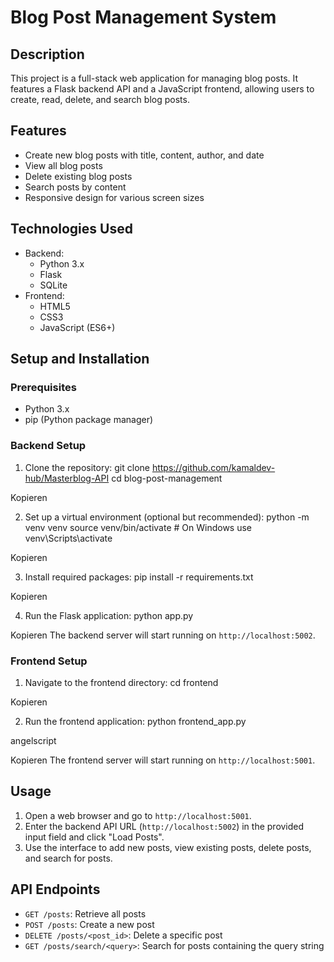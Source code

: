 # Blog Post Management System

## Description
This project is a full-stack web application for managing blog posts. It features a Flask backend API and a JavaScript frontend, allowing users to create, read, delete, and search blog posts.

## Features
- Create new blog posts with title, content, author, and date
- View all blog posts
- Delete existing blog posts
- Search posts by content
- Responsive design for various screen sizes

## Technologies Used
- Backend:
  - Python 3.x
  - Flask
  - SQLite
- Frontend:
  - HTML5
  - CSS3
  - JavaScript (ES6+)

## Setup and Installation

### Prerequisites
- Python 3.x
- pip (Python package manager)

### Backend Setup
1. Clone the repository:
git clone https://github.com/kamaldev-hub/Masterblog-API
cd blog-post-management


Kopieren

2. Set up a virtual environment (optional but recommended):
python -m venv venv
source venv/bin/activate # On Windows use venv\Scripts\activate


Kopieren

3. Install required packages:
pip install -r requirements.txt


Kopieren

4. Run the Flask application:
python app.py


Kopieren
The backend server will start running on `http://localhost:5002`.

### Frontend Setup
1. Navigate to the frontend directory:
cd frontend


Kopieren

2. Run the frontend application:
python frontend_app.py

angelscript

Kopieren
The frontend server will start running on `http://localhost:5001`.

## Usage
1. Open a web browser and go to `http://localhost:5001`.
2. Enter the backend API URL (`http://localhost:5002`) in the provided input field and click "Load Posts".
3. Use the interface to add new posts, view existing posts, delete posts, and search for posts.

## API Endpoints

- `GET /posts`: Retrieve all posts
- `POST /posts`: Create a new post
- `DELETE /posts/<post_id>`: Delete a specific post
- `GET /posts/search/<query>`: Search for posts containing the query string